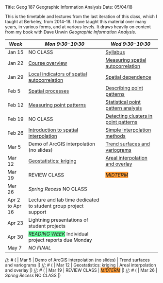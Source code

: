 Title: Geog 187 Geographic Information Analysis
Date: 05/04/18

This is the timetable and lectures from the last iteration of this class, which I taught at Berkeley, from 2014-18. I have taught this material over many years, in various forms, and at various levels. It draws heavily on content from my book with Dave Unwin *Geographic Information Analysis*.

| *Week* | *Mon 9:30-10:30* | *Wed 9:30-10:30* |
| ------ | ---------- | ---------- |
| Jan 15 | NO CLASS | [Syllabus](../resources/geog187-syllabus-spring-2018.pdf) |
| Jan 22 | [Course overview](../../geog187/lectures/02_Overview/) | [Measuring spatial autocorrelation](../../geog187/lectures/03_MeasuringSpatialAutocorrelation/) |
| Jan 29 | [Local indicators of spatial autocorrelation](../../geog187/lectures/04_LocalIndicatorsLISA/) | [Spatial dependence](../../geog187/lectures/05_SpatialDependence/) |
| Feb 5 | [Spatial processes](../../geog187/lectures/06_TheIdeaOfASpatialProcess/) | [Describing point patterns](../../geog187/lectures/07_DescribingPointPatterns/) |
| Feb 12 | [Measuring point patterns](../../geog187/lectures/08_MeasuringPointPatterns/) | [Statistical point pattern analysis](../../geog187/lectures/09_PointPatternAnalysisStatistics/) |
| Feb 19 | NO CLASS | [Detecting clusters in point patterns](../../geog187/lectures/10_DetectingClustersInPointPatterns/) |
| Feb 26 | [Introduction to spatial interpolation](../../geog187/lectures/11_IntroducingSpatialInterpolation/) | [Simple interpolation methods](../../geog187/lectures/12_SimpleInterpolationMethods/) |
| Mar 5 | Demo of ArcGIS interpolation (no slides) | [Trend surfaces and variograms](../../geog187/lectures/14_Geostatistics1) |
| Mar 12 | [Geostatistics: kriging](../../geog187/lectures/15_Geostatistics2/) | [Areal interpolation and overlay](../../geog187/lectures/16_ArealInterpolationAndOverlay/) |
| Mar 19 | REVIEW CLASS | <span style="background:#ff9933;">*MIDTERM*</span> |
| Mar 26 | *Spring Recess* NO CLASS |
| Apr 2<br />to Apr 16 | Lecture and lab time dedicated to student group project support |
| Apr 23 | Lightning presentations of student projects |
| Apr 30 | <span style="background:#66ff99;">*READING WEEK*</span> Individual project reports due Monday |
| May 7 | *NO FINAL* |

[//]: # ( | Jan 22 | Course overview | Measuring spatial autocorrelation |)
[//]: # ( | Jan 29 | Local indicators of spatial autocorrelation | Spatial dependence |)
[//]: # ( | Feb 5 | Spatial processes | Describing point patterns |)
[//]: # ( | Feb 12 | Measuring point patterns | Statistical point pattern analysis |)
[//]: # ( | Feb 19 | NO CLASS | Detecting clusters in point patterns |)
[//]: # ( | Feb 26 | Introduction to spatial interpolation | Simple interpolation methods |)
[//]: # ( | Mar 5 | Demo of ArcGIS interpolation (no slides) | Trend surfaces and variograms |)
[//]: # ( | Mar 12 | Geostatistics: kriging | Areal interpolation and overlay |)
[//]: # ( | Mar 19 | REVIEW CLASS | <span style="background:#ff9933;">*MIDTERM*</span> |)
[//]: # ( | Mar 26 | *Spring Recess* NO CLASS |)
